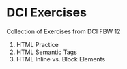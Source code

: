 # DCI Exercises
Collection of Exercises from DCI FBW 12

1. HTML Practice
2. HTML Semantic Tags
3. HTML Inline vs. Block Elements
